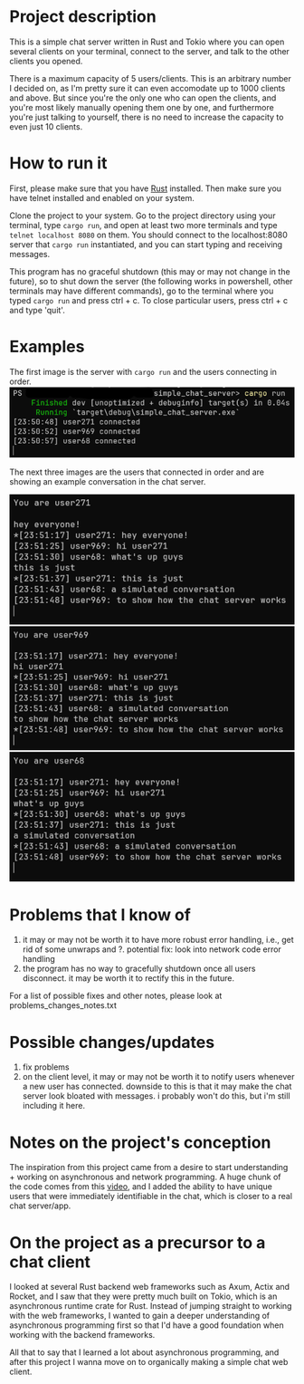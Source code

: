 # Project description

This is a simple chat server written in Rust and Tokio where you can open several clients on your terminal, connect to the server, and talk to the other clients
you opened. 

There is a maximum capacity of 5 users/clients. This is an arbitrary number I decided on, as I'm pretty sure it can even accomodate up to 1000 clients and above.
But since you're the only one who can open the clients, and you're most likely manually opening them one by one, and furthermore you're just talking to yourself, 
there is no need to increase the capacity to even just 10 clients. 

# How to run it

First, please make sure that you have [Rust](https://doc.rust-lang.org/book/ch01-01-installation.html) installed. Then make sure you have telnet installed
and enabled on your system. 

Clone the project to your system. Go to the project directory using your terminal, type `cargo run`, and open at least two more terminals and type
`telnet localhost 8080` on them. You should connect to the localhost:8080 server that `cargo run` instantiated, and you can start typing and receiving
messages. 

This program has no graceful shutdown (this may or may not change in the future), so to shut down the server (the following works in powershell, other terminals 
may have different commands), go to the terminal where you typed `cargo run` and press ctrl + c. To close particular users, press ctrl + c and type 'quit'.

# Examples

The first image is the server with `cargo run` and the users connecting in order.
![server](images/server.png)

The next three images are the users that connected in order and are showing an example conversation in the chat server.

![first user](images/first_user.png)
![second user](images/second_user.png)
![third_user](images/third_user.png)

# Problems that I know of

1. it may or may not be worth it to have more robust error handling,
  i.e., get rid of some unwraps and ?. 
  potential fix: look into network code error handling
2. the program has no way to gracefully shutdown once all users
  disconnect. it may be worth it to rectify this in the future.

For a list of possible fixes and other notes, please look at problems_changes_notes.txt

# Possible changes/updates

1. fix problems
2. on the client level, it may or may not be worth it to notify
  users whenever a new user has connected. downside to this is that it
  may make the chat server look bloated with messages. i probably won't
  do this, but i'm still including it here.

# Notes on the project's conception

The inspiration from this project came from a desire to start understanding + working on asynchronous and network programming. A huge chunk of the code comes from
this [video](https://www.youtube.com/watch?v=T2mWg91sx-o), and I added the ability to have unique users that were immediately identifiable in the chat, which is closer to a 
real chat server/app.

# On the project as a precursor to a chat client

I looked at several Rust backend web frameworks such as Axum, Actix and Rocket, and I saw that they were pretty much built on Tokio, which is an asynchronous runtime
crate for Rust. Instead of jumping straight to working with the web frameworks, I wanted to gain a deeper understanding of asynchronous programming first so that I'd have
a good foundation when working with the backend frameworks.

All that to say that I learned a lot about asynchronous programming, and after this project I wanna move on to organically making a simple chat web client. 
